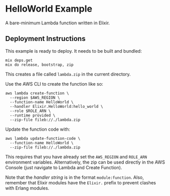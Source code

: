 # HelloWorld Example

A bare-minimum Lambda function written in Elixir.

## Deployment Instructions

This example is ready to deploy. It needs to be built and bundled:

```
mix deps.get
mix do release, bootstrap, zip
```

This creates a file called ```lambda.zip``` in the current directory.

Use the AWS CLI to create the function like so:
```
aws lambda create-function \
  --region $AWS_REGION \
  --function-name HelloWorld \
  --handler Elixir.HelloWorld:hello_world \
  --role $ROLE_ARN \
  --runtime provided \
  --zip-file fileb://./lambda.zip
```

Update the function code with:
```
aws lambda update-function-code \
  --function-name HelloWorld \
  --zip-file fileb://./lambda.zip
```

This requires that you have already set the ```AWS_REGION``` and ```ROLE_ARN```
environment variables. Alternatively, the zip can be used directly in the
AWS Console (just navigate to Lambda and Create Function).

Note that the *handler string* is in the format ```module:function```. Also,
remember that Elixir modules have the ```Elixir.``` prefix to prevent clashes
with Erlang modules.
